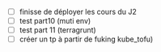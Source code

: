

- [ ] finisse de déployer les cours du J2
- [ ] test part10 (muti env)
- [ ] test part 11 (terragrunt)
- [ ] créer un tp à partir de fuking kube_tofu)